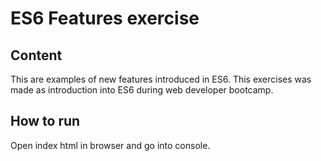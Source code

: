# ES6 Features exercise

## Content
This are examples of new features introduced in ES6. This exercises was made as introduction into ES6 during web developer bootcamp.

## How to run
Open index html in browser and go into console.